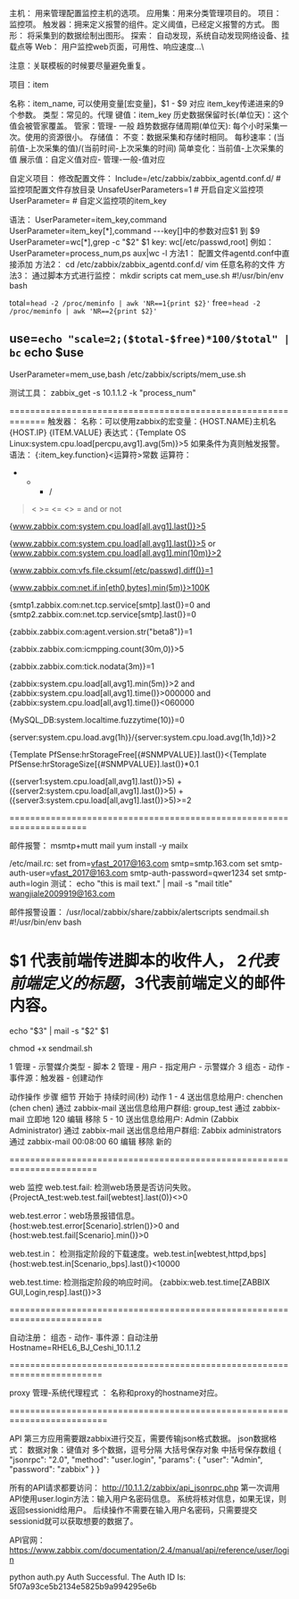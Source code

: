 主机： 	用来管理配置监控主机的选项。
	应用集：用来分类管理项目的。
	项目：	监控项。
	触发器：拥来定义报警的组件。定义阈值，已经定义报警的方式。
	图形：	将采集到的数据绘制出图形。
	探索：	自动发现，系统自动发现网络设备、挂载点等
	Web：	用户监控web页面，可用性、响应速度...\

注意：关联模板的时候要尽量避免重复。

项目：item

名称：item_name, 可以使用变量[宏变量]，$1 - $9 对应 item_key传递进来的9个参数。
类型：常见的。代理
键值：item_key
历史数据保留时长(单位天)：这个值会被管家覆盖。 管家：管理- 一般
趋势数据存储周期(单位天): 每个小时采集一次。使用的资源很小。
存储值：
	不变：数据采集和存储时相同。
	每秒速率：(当前值-上次采集的值)/(当前时间-上次采集的时间)
	简单变化：当前值-上次采集的值
展示值：自定义值对应- 管理-一般-值对应

自定义项目：
修改配置文件：
Include=/etc/zabbix/zabbix_agentd.conf.d/   # 监控项配置文件存放目录
UnsafeUserParameters=1         		       # 开启自定义监控项
UserParameter=			      # 自定义监控项的item_key

语法：
UserParameter=item_key,command
UserParameter=item_key[*],command   ---key[]中的参数对应$1 到 $9
	UserParameter=wc[*],grep -c "$2" $1
	key: wc[/etc/passwd,root]
例如：
UserParameter=process_num,ps aux|wc -l
方法1：
配置文件agentd.conf中直接添加
方法2：
cd /etc/zabbix/zabbix_agentd.conf.d/
vim 任意名称的文件
方法3：
通过脚本方式进行监控：
mkdir scripts
cat mem_use.sh 
#!/usr/bin/env bash

total=`head -2 /proc/meminfo | awk 'NR==1{print $2}'`
free=`head -2 /proc/meminfo | awk 'NR==2{print $2}'`

use=`echo "scale=2;($total-$free)*100/$total" | bc`
echo $use
------------
UserParameter=mem_use,bash /etc/zabbix/scripts/mem_use.sh


测试工具：
zabbix_get -s 10.1.1.2 -k "process_num"

=============================================================
触发器：
名称：可以使用zabbix的宏变量：{HOST.NAME}主机名   {HOST.IP}  {ITEM.VALUE}
表达式：{Template OS Linux:system.cpu.load[percpu,avg1].avg(5m)}>5  如果条件为真则触发报警。
语法：
{<server>:item_key.function}<运算符>常数
运算符：
+ - * / 
> < >= <= <> =
and or not


{www.zabbix.com:system.cpu.load[all,avg1].last()}>5

{www.zabbix.com:system.cpu.load[all,avg1].last()}>5 or {www.zabbix.com:system.cpu.load[all,avg1].min(10m)}>2 

{www.zabbix.com:vfs.file.cksum[/etc/passwd].diff()}=1

{www.zabbix.com:net.if.in[eth0,bytes].min(5m)}>100K

{smtp1.zabbix.com:net.tcp.service[smtp].last()}=0 and {smtp2.zabbix.com:net.tcp.service[smtp].last()}=0

{zabbix.zabbix.com:agent.version.str("beta8")}=1

{zabbix.zabbix.com:icmpping.count(30m,0)}>5

{zabbix.zabbix.com:tick.nodata(3m)}=1

{zabbix:system.cpu.load[all,avg1].min(5m)}>2 and {zabbix:system.cpu.load[all,avg1].time()}>000000 and {zabbix:system.cpu.load[all,avg1].time()}<060000

{MySQL_DB:system.localtime.fuzzytime(10)}=0

{server:system.cpu.load.avg(1h)}/{server:system.cpu.load.avg(1h,1d)}>2

{Template PfSense:hrStorageFree[{#SNMPVALUE}].last()}<{Template PfSense:hrStorageSize[{#SNMPVALUE}].last()}*0.1

({server1:system.cpu.load[all,avg1].last()}>5) + ({server2:system.cpu.load[all,avg1].last()}>5) + ({server3:system.cpu.load[all,avg1].last()}>5)>=2

=====================================================================

邮件报警： msmtp+mutt
mail
yum install -y mailx

/etc/mail.rc:
set from=vfast_2017@163.com smtp=smtp.163.com
set smtp-auth-user=vfast_2017@163.com smtp-auth-password=qwer1234
set smtp-auth=login
测试：
echo "this is mail text." | mail -s "mail title" wangjiale2009919@163.com

邮件报警设置：
/usr/local/zabbix/share/zabbix/alertscripts
sendmail.sh
#!/usr/bin/env bash
# $1 代表前端传进脚本的收件人， $2代表前端定义的标题 ，$3代表前端定义的邮件内容。
echo "$3" | mail -s "$2" $1

chmod +x sendmail.sh

1 管理 - 示警媒介类型 - 脚本 
2 管理 - 用户 - 指定用户 - 示警媒介
3 组态 - 动作 - 事件源：触发器 - 创建动作


动作操作
步骤	细节	开始于	持续时间(秒)	动作
1 - 4	送出信息给用户: chenchen (chen chen) 通过 zabbix-mail
送出信息给用户群组: group_test 通过 zabbix-mail
立即地	120	编辑   移除
5 - 10	送出信息给用户: Admin (Zabbix Administrator) 通过 zabbix-mail
送出信息给用户群组: Zabbix administrators 通过 zabbix-mail
00:08:00	60	编辑   移除
新的

=======================================================================

web 监控
web.test.fail: 检测web场景是否访问失败。
{ProjectA_test:web.test.fail[webtest].last(0)}<>0

web.test.error：web场景报错信息。
{host:web.test.error[Scenario].strlen()}>0 and {host:web.test.fail[Scenario].min()}>0

web.test.in： 检测指定阶段的下载速度。web.test.in[webtest,httpd,bps]
{host:web.test.in[Scenario,,bps].last()}<10000

web.test.time: 检测指定阶段的响应时间。
{zabbix:web.test.time[ZABBIX GUI,Login,resp].last()}>3

========================================================================

自动注册： 组态 - 动作- 事件源：自动注册 
Hostname=RHEL6_BJ_Ceshi_10.1.1.2

========================================================================

proxy
管理-系统代理程式 ： 名称和proxy的hostname对应。

=========================================================================

API 
第三方应用需要跟zabbix进行交互，需要传输json格式数据。
json数据格式：
数据对象：键值对
多个数据，逗号分隔
大括号保存对象
中括号保存数组
{
   "jsonrpc": "2.0",
   "method": "user.login",
   "params": {
   "user": "Admin",
   "password": "zabbix"
}
}

所有的API请求都要访问：
http://10.1.1.2/zabbix/api_jsonrpc.php
第一次调用API使用user.login方法：输入用户名密码信息。
系统将核对信息，如果无误，则返回sessionid给用户。
后续操作不需要在输入用户名密码，只需要提交sessionid就可以获取想要的数据了。

API官网：
https://www.zabbix.com/documentation/2.4/manual/api/reference/user/login

python auth.py 
Auth Successful. The Auth ID Is: 5f07a93ce5b2134e5825b9a994295e6b










